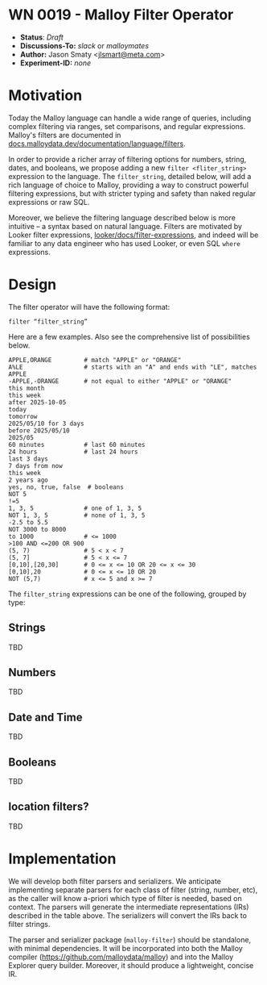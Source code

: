 # WN 0019 - Malloy Filter Operator

- **Status**: *Draft*
- **Discussions-To:**  _slack_ or _malloymates_
- **Author:** Jason Smaty \<jlsmart@meta.com>
- **Experiment-ID:** _none_

# Motivation
Today the Malloy language can handle a wide range of queries, including complex filtering via ranges, set comparisons, and regular expressions.  Malloy's filters are documented in [docs.malloydata.dev/documentation/language/filters](https://docs.malloydata.dev/documentation/language/filters). 

In order to provide a richer array of filtering options for numbers, string, dates, and booleans, we propose adding a new `filter <fliter_string>` expression to the language.  The `filter_string`, detailed below, will add a rich language of choice to Malloy, providing a way to construct powerful filtering expressions, but with stricter typing and safety than naked regular expressions or raw SQL.

Moreover, we believe the filtering language described below is more intuitive – a syntax based on natural language.  Filters are motivated by Looker filter expressions, [looker/docs/filter-expressions](https://cloud.google.com/looker/docs/filter-expressions), and indeed will be familiar to any data engineer who has used Looker, or even SQL `where` expressions.

# Design

The filter operator will have the following format:

```code
filter “filter_string”
```

Here are a few examples.  Also see the comprehensive list of possibilities below.

```code
APPLE,ORANGE         # match "APPLE" or "ORANGE"
A%LE	             # starts with an "A" and ends with "LE", matches APPLE
-APPLE,-ORANGE       # not equal to either "APPLE" or "ORANGE"
this month
this week
after 2025-10-05
today	
tomorrow
2025/05/10 for 3 days
before 2025/05/10
2025/05
60 minutes	         # last 60 minutes
24 hours	         # last 24 hours
last 3 days
7 days from now
this week
2 years ago
yes, no, true, false  # booleans
NOT 5
!=5
1, 3, 5              # one of 1, 3, 5
NOT 1, 3, 5          # none of 1, 3, 5
-2.5 to 5.5
NOT 3000 to 8000
to 1000              # <= 1000
>100 AND <=200 OR 900
(5, 7)               # 5 < x < 7
(5, 7]               # 5 < x <= 7
[0,10],[20,30]	     # 0 <= x <= 10 OR 20 <= x <= 30
[0,10],20            # 0 <= x <= 10 OR 20
NOT (5,7)            # x <= 5 and x >= 7
```


The `filter_string` expressions can be one of the following, grouped by type:

## Strings

TBD

## Numbers

TBD

## Date and Time

TBD

## Booleans

TBD

## location filters?

TBD

# Implementation

We will develop both filter parsers and serializers.  We anticipate implementing separate parsers for each class of filter (string, number, etc), as the caller will know a-priori which type of filter is needed, based on context. The parsers will generate the intermediate representations (IRs) described in the table above.  The serializers will convert the IRs back to filter strings.

The parser and serializer package (`malloy-filter`) should be standalone, with minimal dependencies.  It will be incorporated into both the Malloy compiler (https://github.com/malloydata/malloy) and into the Malloy Explorer query builder.  Moreover, it should produce a lightweight, concise IR.

